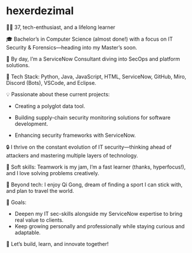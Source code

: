 # hexerdezimal

👨‍💻 37, tech-enthusiast, and a lifelong learner

🎓 Bachelor’s in Computer Science (almost done!) with a focus on IT Security & Forensics—heading into my Master’s soon.

💼 By day, I’m a ServiceNow Consultant diving into SecOps and platform solutions.



🔧 Tech Stack: Python, Java, JavaScript, HTML, ServiceNow, GitHub, Miro, Discord (Bots), VSCode, and Eclipse.


💡 Passionate about these current projects:


 - Creating a polyglot data tool.
   
 - Building supply-chain security monitoring solutions for software development.
   
 - Enhancing security frameworks with ServiceNow.
   

🔒 I thrive on the constant evolution of IT security—thinking ahead of attackers and mastering multiple layers of technology.


🤝 Soft skills: Teamwork is my jam, I’m a fast learner (thanks, hyperfocus!), and I love solving problems creatively.


🐾 Beyond tech: I enjoy Qi Gong, dream of finding a sport I can stick with, and plan to travel the world.


🎯 Goals:


 - Deepen my IT sec-skills alongside my ServiceNow expertise to bring real value to clients.
 - Keep growing personally and professionally while staying curious and adaptable.

🚀 Let’s build, learn, and innovate together!

